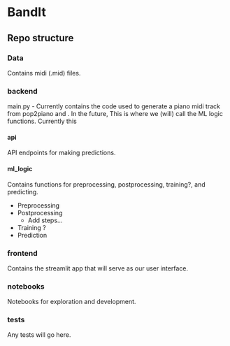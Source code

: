 # BandIt



## Repo structure
### Data
Contains midi (.mid) files.
### backend
main.py - Currently contains the code used to generate a piano midi track from pop2piano and . In the future,
This is where we (will) call the ML logic functions. Currently this
#### api
API endpoints for making predictions.
#### ml_logic
Contains functions for preprocessing, postprocessing, training?, and predicting.
- Preprocessing
- Postprocessing
  - Add steps...
- Training ?
- Prediction
### frontend
Contains the streamlit app that will serve as our user interface.
### notebooks
Notebooks for exploration and development.
### tests
Any tests will go here.
